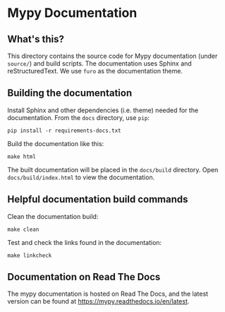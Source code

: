 Mypy Documentation
==================

What's this?
------------

This directory contains the source code for Mypy documentation (under `source/`)
and build scripts. The documentation uses Sphinx and reStructuredText. We use
`furo` as the documentation theme.

Building the documentation
--------------------------

Install Sphinx and other dependencies (i.e. theme) needed for the documentation.
From the `docs` directory, use `pip`:

```
pip install -r requirements-docs.txt
```

Build the documentation like this:

```
make html
```

The built documentation will be placed in the `docs/build` directory. Open
`docs/build/index.html` to view the documentation.

Helpful documentation build commands
------------------------------------

Clean the documentation build:

```
make clean
```

Test and check the links found in the documentation:

```
make linkcheck
```

Documentation on Read The Docs
------------------------------

The mypy documentation is hosted on Read The Docs, and the latest version
can be found at https://mypy.readthedocs.io/en/latest.

